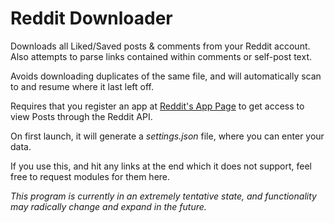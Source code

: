 # Reddit Downloader
Downloads all Liked/Saved posts &amp; comments from your Reddit account. Also attempts to parse links contained within comments or self-post text.

Avoids downloading duplicates of the same file, and will automatically scan to and resume where it last left off.

Requires that you register an app at [Reddit's App Page](https://www.reddit.com/prefs/apps) to get access to view Posts through the Reddit API.

On first launch, it will generate a *settings.json* file, where you can enter your data.

If you use this, and hit any links at the end which it does not support, feel free to request modules for them here.

*This program is currently in an extremely tentative state, and functionality may radically change and expand in the future.*